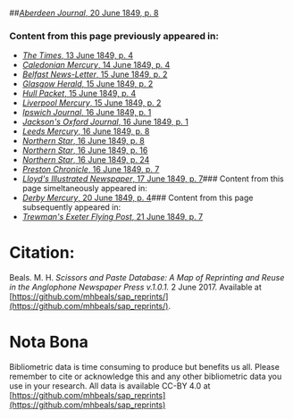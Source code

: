 ##[*Aberdeen Journal*, 20 June 1849, p. 8](https://mhbeals.github.io/sap_html/Aberdeen-Journal/Aberdeen-Journal-20-June-1849-p-8)

### Content from this page previously appeared in:
+ [*The Times*, 13 June 1849, p. 4](https://mhbeals.github.io/sap_html/The-Times/The-Times-13-June-1849-p-4)
+ [*Caledonian Mercury*, 14 June 1849, p. 4](https://mhbeals.github.io/sap_html/Caledonian-Mercury/Caledonian-Mercury-14-June-1849-p-4)
+ [*Belfast News-Letter*, 15 June 1849, p. 2](https://mhbeals.github.io/sap_html/Belfast-News-Letter/Belfast-News-Letter-15-June-1849-p-2)
+ [*Glasgow Herald*, 15 June 1849, p. 2](https://mhbeals.github.io/sap_html/Glasgow-Herald/Glasgow-Herald-15-June-1849-p-2)
+ [*Hull Packet*, 15 June 1849, p. 4](https://mhbeals.github.io/sap_html/Hull-Packet/Hull-Packet-15-June-1849-p-4)
+ [*Liverpool Mercury*, 15 June 1849, p. 2](https://mhbeals.github.io/sap_html/Liverpool-Mercury/Liverpool-Mercury-15-June-1849-p-2)
+ [*Ipswich Journal*, 16 June 1849, p. 1](https://mhbeals.github.io/sap_html/Ipswich-Journal/Ipswich-Journal-16-June-1849-p-1)
+ [*Jackson's Oxford Journal*, 16 June 1849, p. 1](https://mhbeals.github.io/sap_html/Jackson's-Oxford-Journal/Jackson's-Oxford-Journal-16-June-1849-p-1)
+ [*Leeds Mercury*, 16 June 1849, p. 8](https://mhbeals.github.io/sap_html/Leeds-Mercury/Leeds-Mercury-16-June-1849-p-8)
+ [*Northern Star*, 16 June 1849, p. 8](https://mhbeals.github.io/sap_html/Northern-Star/Northern-Star-16-June-1849-p-8)
+ [*Northern Star*, 16 June 1849, p. 16](https://mhbeals.github.io/sap_html/Northern-Star/Northern-Star-16-June-1849-p-16)
+ [*Northern Star*, 16 June 1849, p. 24](https://mhbeals.github.io/sap_html/Northern-Star/Northern-Star-16-June-1849-p-24)
+ [*Preston Chronicle*, 16 June 1849, p. 7](https://mhbeals.github.io/sap_html/Preston-Chronicle/Preston-Chronicle-16-June-1849-p-7)
+ [*Lloyd's Illustrated Newspaper*, 17 June 1849, p. 7](https://mhbeals.github.io/sap_html/Lloyd's-Illustrated-Newspaper/Lloyd's-Illustrated-Newspaper-17-June-1849-p-7)### Content from this page simeltaneously appeared in:
+ [*Derby Mercury*, 20 June 1849, p. 4](https://mhbeals.github.io/sap_html/Derby-Mercury/Derby-Mercury-20-June-1849-p-4)### Content from this page subsequently appeared in:
+ [*Trewman's Exeter Flying Post*, 21 June 1849, p. 7](https://mhbeals.github.io/sap_html/Trewman's-Exeter-Flying-Post/Trewman's-Exeter-Flying-Post-21-June-1849-p-7)
                    
# Citation: 

Beals. M. H. *Scissors and Paste Database: A Map of Reprinting and Reuse in the Anglophone Newspaper Press v.1.0.1.* 2 June 2017. Available at [https://github.com/mhbeals/sap_reprints/](https://github.com/mhbeals/sap_reprints/). 
                    
# Nota Bona

Bibliometric data is time consuming to produce but benefits us all. Please remember to cite or acknowledge this and any other bibliometric data you use in your research. All data is available CC-BY 4.0 at [https://github.com/mhbeals/sap_reprints](https://github.com/mhbeals/sap_reprints)